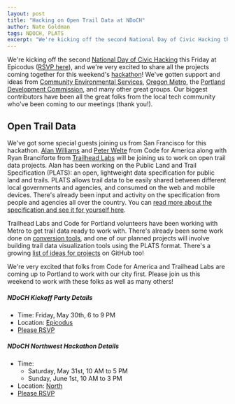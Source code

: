 ```yaml
---
layout: post
title: "Hacking on Open Trail Data at NDoCH"
author: Nate Goldman
tags: NDOCH, PLATS
excerpt: "We're kicking off the second National Day of Civic Hacking this Friday at Epicodus, and we're very excited to share all the projects coming together for this weekend's hackathon!"
---
```


We're kicking off the second [National Day of Civic Hacking](http://hackforchange.org/) this Friday at Epicodus ([RSVP here](http://www.eventbrite.com/e/kick-off-party-code-for-portland-national-day-of-civic-hacking-tickets-11593744201)), and we're very excited to share all the projects coming together for this weekend's [hackathon](http://www.meetup.com/Code-for-Portland/events/183102122/)! We've gotten support and ideas from [Community Environmental Services](http://www.pdx.edu/ces/home), [Oregon Metro](http://www.oregonmetro.gov/), the [Portland Development Commission](http://www.pdc.us/), and many other great groups. Our biggest contributors have been all the great folks from the local tech community who've been coming to our meetings (thank you!).

## Open Trail Data

We've got some special guests joining us from San Francisco for this hackathon. [Alan Williams](https://twitter.com/alanjosephwilli) and [Peter Welte](https://twitter.com/techieshark) from Code for America along with Ryan Branciforte from [Trailhead Labs](http://www.trailheadlabs.com/) will be joining us to work on open trail data projects. Alan has been working on the Public Land and Trail Specification (PLATS): an open, lightweight data specification for public land and trails. PLATS allows trail data to be easily shared between different local governments and agencies, and consumed on the web and mobile devices. There's already been input and activity on the specification from people and agencies all over the country. You can [read more about the specification and see it for yourself here](http://codeforamerica.org/specifications/trails/).

Trailhead Labs and Code for Portland volunteers have been working with Metro to get trail data ready to work with. There's already been some work done on [conversion tools](https://github.com/codeforamerica/PLATS), and one of our planned projects will involve building trail data visualization tools using the PLATS format. There's a growing [list of ideas for projects](https://github.com/codeforamerica/PLATS/issues?labels=hack+request&page=1&state=open) on GitHub too!

We're very excited that folks from Code for America and Trailhead Labs are coming up to Portland to work with our city first. Please join us this weekend to work with these folks as well as many others!

##### NDoCH Kickoff Party Details

* Time: Friday, May 30th, 6 to 9 PM
* Location: [Epicodus](http://calagator.org/venues/202394035)
* [Please RSVP](http://www.eventbrite.com/e/kick-off-party-code-for-portland-national-day-of-civic-hacking-tickets-11593744201)

##### NDoCH Northwest Hackathon Details

* Time:
  * Saturday, May 31st, 10 AM to 5 PM
  * Sunday, June 1st, 10 AM to 3 PM
* Location: [North](http://calagator.org/venues/202390939)
* [Please RSVP](http://www.meetup.com/Code-for-Portland/events/183102122/)
